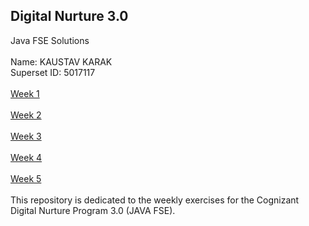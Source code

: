 ## Digital Nurture 3.0
Java FSE Solutions
<br />
<br />
Name: KAUSTAV KARAK
<br />
Superset ID: 5017117
<br />
<br />
[Week 1](https://github.com/kaustavkarak/KaustavKarak_5017117/tree/main/Week%201)
<br />
<br />
[Week 2](https://github.com/kaustavkarak/KaustavKarak_5017117/tree/main/Week%202)
<br />
<br />
[Week 3](https://github.com/kaustavkarak/KaustavKarak_5017117/tree/main/Week%203)
<br />
<br />
[Week 4](https://github.com/kaustavkarak/KaustavKarak_5017117/tree/main/Week%204)
<br />
<br />
[Week 5](https://github.com/kaustavkarak/KaustavKarak_5017117/tree/main/Week%205)
<br />
<br />
This repository is dedicated to the weekly exercises for the Cognizant Digital Nurture Program 3.0 (JAVA FSE).
